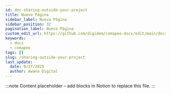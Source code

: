 ```yaml
---
id: doc-sharing-outside-your-project
title: Nueva Página
sidebar_label: Nueva Página
sidebar_position: 32
pagination_label: Nueva Página
custom_edit_url: https://github.com/digidem/comapeo-docs/edit/main/docs/understanding-how-exchange-works-c/sharing-outside-your-project.md
keywords:
  - docs
  - comapeo
tags: []
slug: /sharing-outside-your-project
last_update:
  date: 9/27/2025
  author: Awana Digital
---
```


<!-- Placeholder content generated automatically because the Notion page is missing a Website Block. -->

:::note
Content placeholder – add blocks in Notion to replace this file.
:::
